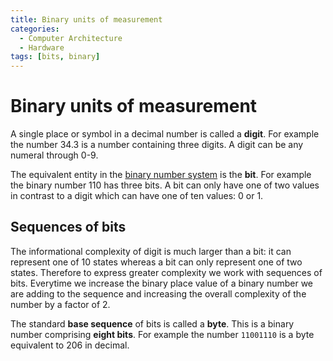 ```yaml
---
title: Binary units of measurement
categories:
  - Computer Architecture
  - Hardware
tags: [bits, binary]
---
```


# Binary units of measurement

A single place or symbol in a decimal number is called a **digit**. For example the number 34.3 is a number containing three digits. A digit can be any numeral through 0-9.

The equivalent entity in the [binary number system](/Hardware/Binary/The_binary_number_system.md) is the **bit**. For example the binary number 110 has three bits. A bit can only have one of two values in contrast to a digit which can have one of ten values: 0 or 1.

## Sequences of bits

The informational complexity of digit is much larger than a bit: it can represent one of 10 states whereas a bit can only represent one of two states. Therefore to express greater complexity we work with sequences of bits. Everytime we increase the binary place value of a binary number we are adding to the sequence and increasing the overall complexity of the number by a factor of 2.

The standard **base sequence** of bits is called a **byte**. This is a binary number comprising **eight bits**. For example the number `11001110` is a byte equivalent to 206 in decimal.
